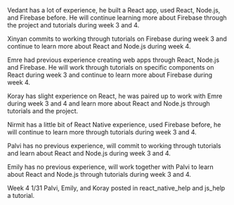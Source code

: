 Vedant has a lot of experience, he built a React app, used React, Node.js, and Firebase before. He will continue learning more about Firebase through the project and tutorials during week 3 and 4.

Xinyan commits to working through tutorials on Firebase during week 3 and continue to learn more about React and Node.js during week 4.

Emre had previous experience creating web apps through React, Node.js and Firebase. He will work through tutorials on specific components on React during week 3 and continue to learn more about Firebase during week 4.

Koray has slight experience on React, he was paired up to work with Emre during week 3 and 4 and learn more about React and Node.js through tutorials and the project.

Nirmit has a little bit of React Native experience, used Firebase before, he will continue to learn more through tutorials during week 3 and 4.

Palvi has no previous experience, will commit to working through tutorials and learn about React and Node.js during week 3 and 4.

Emily has no previous experience, will work together with Palvi to learn about React and Node.js through tutorials during week 3 and 4.

Week 4 1/31
Palvi, Emily, and Koray posted in react_native_help and js_help a tutorial.
